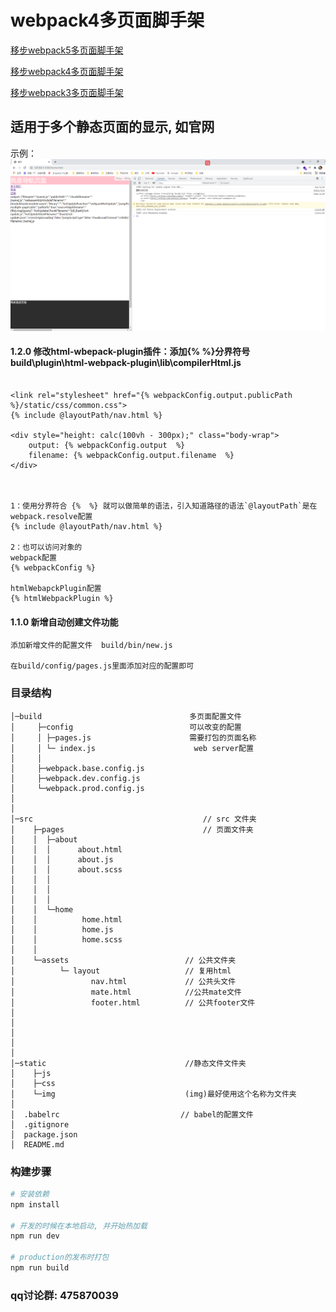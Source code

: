 # webpack4多页面脚手架 

[移步webpack5多页面脚手架](https://github.com/WangZhenHao/webpack-multiple-page/tree/webpack5)

[移步webpack4多页面脚手架](https://github.com/WangZhenHao/webpack-multiple-page/tree/webpack4)

[移步webpack3多页面脚手架](https://github.com/WangZhenHao/webpack-multiple-page/tree/webpack3)

## 适用于多个静态页面的显示, 如官网   


示例：
![demo](https://github.com/WangZhenHao/webpack-multiple-page/raw/master/static/img/demo.jpg)

#### 1.2.0 修改html-wbepack-plugin插件：添加{%  %}分界符号 build\plugin\html-webpack-plugin\lib\compilerHtml.js

```

<link rel="stylesheet" href="{% webpackConfig.output.publicPath  %}/static/css/common.css">
{% include @layoutPath/nav.html %}

<div style="height: calc(100vh - 300px);" class="body-wrap">
    output: {% webpackConfig.output  %}
    filename: {% webpackConfig.output.filename  %}
</div>



1：使用分界符合 {%  %} 就可以做简单的语法，引入知道路径的语法`@layoutPath`是在webpack.resolve配置
{% include @layoutPath/nav.html %}

2：也可以访问对象的
webpack配置
{% webpackConfig %}

htmlWebapckPlugin配置
{% htmlWebpackPlugin %}

```


#### 1.1.0 新增自动创建文件功能
```
添加新增文件的配置文件  build/bin/new.js

在build/config/pages.js里面添加对应的配置即可
```

### 目录结构

```
│─build                                 多页面配置文件
│     ├─config                          可以改变的配置 
│     │ ├─pages.js                      需要打包的页面名称
│     │ └─ index.js                      web server配置
│     │ 
│     ├─webpack.base.config.js 
│     ├─webpack.dev.config.js
│     └─webpack.prod.config.js
│      
│     
│─src                                      // src 文件夹
│    ├─pages                               // 页面文件夹
│    │  ├─about
│    │  │      about.html
│    │  │      about.js
│    │  │      about.scss
│    │  │
│    │  │ 
│    │  │
│    │  └─home
│    │          home.html
│    │          home.js
│    │          home.scss
│    │
│    └─assets                          // 公共文件夹
│          └─ layout                   // 复用html     
│                 nav.html             // 公共头文件 
│                 mate.html            //公共mate文件
│                 footer.html          // 公共footer文件
│
│
│
│
│
│─static                               //静态文件文件夹
│    ├─js
│    ├─css
│    └─img                             (img)最好使用这个名称为文件夹
│
│  .babelrc                           // babel的配置文件
│  .gitignore
│  package.json
│  README.md

```



### 构建步骤
``` bash
# 安装依赖
npm install

# 开发的时候在本地启动, 并开始热加载
npm run dev

# production的发布时打包
npm run build
```

### qq讨论群: 475870039
